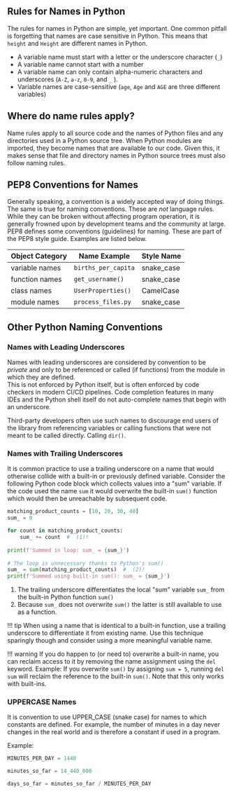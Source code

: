 ## Rules for Names in Python
The rules for names in Python are simple, yet important. One common
pitfall is forgetting that names are case sensitive in Python. This
means that `height` and `Height` are different names in Python.

- A variable name must start with a letter or the underscore character
  (`_`)
- A variable name cannot start with a number
- A variable name can only contain alpha-numeric characters and
  underscores (`A-Z`, `a-z`, `0-9`, and `_` ).
- Variable names are case-sensitive (`age`, `Age` and `AGE` are three
  different variables)

## Where do name rules apply?
Name rules apply to all source code and the names of Python files and any directories 
used in a Python source tree. When Python modules are imported, they become names that 
are available to our code.  Given this, it makes sense that file and directory names 
in Python source trees must also follow naming rules.

## PEP8 Conventions for Names
Generally speaking, a convention is a widely accepted way of doing things. The same is 
true for naming conventions. These are *not* language rules. While they can be broken 
without affecting program operation, it is generally frowned upon by development teams 
and the community at large. PEP8 defines some conventions (guidelines) for naming. 
These are part of the PEP8 style guide. Examples are listed below.

| Object Category   |  Name Example     | Style Name    |
|-------------------|-------------------|---------------|
| variable names    | `births_per_capita` | snake_case    |
| function names    | `get_username()`    | snake_case    |
| class names       | `UserProperties()`  | CamelCase     |
| module names      | `process_files.py`  | snake_case    |


## Other Python Naming Conventions

### Names with Leading Underscores
Names with leading underscores are considered by convention to be *private* and only 
to be referenced or called (if functions) from the module in which they are defined.  
This is not enforced by Python itself, but is often enforced by code checkers in 
modern CI/CD pipelines. Code completion features in many IDEs and the Python shell 
itself do not auto-complete names that begin with an underscore. 

Third-party developers often use such names to discourage end users of the library 
from referencing variables or calling functions that were not meant to be called 
directly. Calling `dir()`. 

### Names with Trailing Underscores
It is common practice to use a trailing underscore on a name that would otherwise 
collide with a built-in or previously defined variable. Consider the following Python 
code block which collects values into a "sum" variable. If the code used the name 
`sum` it would overwrite the built-in `sum()` function which would then be unreachable 
by subsequent code.

```py title="trailing_underscores.py"
matching_product_counts = [10, 20, 30, 40]
sum_ = 0

for count in matching_product_counts:
    sum_ += count  #  (1)! 
    
print(f'Summed in loop: sum_ = {sum_}')
    
# The loop is unnecessary thanks to Python's sum()
sum_ = sum(matching_product_counts)  #  (2)!
print(f'Summed using built-in sum(): sum_ = {sum_}')
```

1. The trailing underscore differentiates the local "sum" variable `sum_` from the 
   built-in Python function `sum()`
2. Because `sum_` does not overwrite `sum()` the latter is still available to use as a 
   function.

!!! tip
    When using a name that is identical to a built-in function, use a trailing 
    underscore to differentiate it from existing name. Use this technique sparingly 
    though and consider using a more meaningful variable name.   


!!! warning
    If you do happen to (or need to) overwrite a built-in name, you can reclaim access 
    to it by removing the name assignment using the `del` keyword. Example: If you 
    overwrite `sum()` by assigning `sum = 5`, running `del sum` will reclaim the 
    reference to the built-in `sum()`. Note that this only works with built-ins.  

### UPPERCASE Names
It is convention to use UPPER_CASE (snake case) for names to which constants are 
defined.  For example, the number of minutes in a day never changes in the real world 
and is therefore a constant if used in a program. 

Example:

```py
MINUTES_PER_DAY = 1440

minutes_so_far = 14_440_000

days_so_far = minutes_so_far / MINUTES_PER_DAY
```















